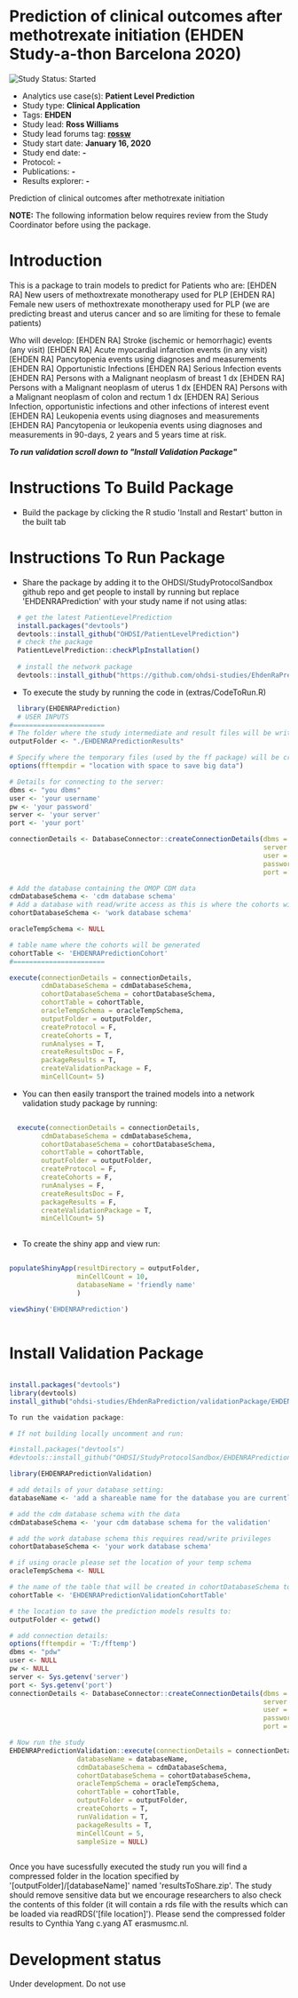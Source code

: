 Prediction of clinical outcomes after methotrexate initiation (EHDEN Study-a-thon Barcelona 2020)
=================================================================================================

<img src="https://img.shields.io/badge/Study%20Status-Started-blue.svg" alt="Study Status: Started">

- Analytics use case(s): **Patient Level Prediction**
- Study type: **Clinical Application**
- Tags: **EHDEN**
- Study lead: **Ross Williams**
- Study lead forums tag: **[rossw](https://forums.ohdsi.org/u/rossw)**
- Study start date: **January 16, 2020**
- Study end date: **-**
- Protocol: **-**
- Publications: **-**
- Results explorer: **-**

Prediction of clinical outcomes after methotrexate initiation

**NOTE:** The following information below requires review from the Study Coordinator before using the package.

Introduction
===================

This is a package to train models to predict for
Patients who are:
[EHDEN RA] New users of methoxtrexate monotherapy used for PLP
[EHDEN RA] Female new users of methoxtrexate monotherapy used for PLP (we are predicting breast and uterus cancer and so are limiting for these to female patients)

Who will develop:
[EHDEN RA] Stroke (ischemic or hemorrhagic) events (any visit)
[EHDEN RA] Acute myocardial infarction events (in any visit)
[EHDEN RA] Pancytopenia events using diagnoses and measurements
[EHDEN RA] Opportunistic Infections
[EHDEN RA] Serious Infection  events
[EHDEN RA] Persons with a Malignant neoplasm of breast 1 dx
[EHDEN RA] Persons with a Malignant neoplasm of uterus 1 dx
[EHDEN RA] Persons with a Malignant neoplasm of colon and rectum 1 dx
[EHDEN RA] Serious Infection, opportunistic infections and other infections of interest event
[EHDEN RA] Leukopenia events using diagnoses and measurements
[EHDEN RA] Pancytopenia or leukopenia events using diagnoses and measurements
in 90-days, 2 years and 5 years time at risk.

***To run validation scroll down to "Install Validation Package"*** 

Instructions To Build Package
===================

- Build the package by clicking the R studio 'Install and Restart' button in the built tab 

Instructions To Run Package
===================

- Share the package by adding it to the OHDSI/StudyProtocolSandbox github repo and get people to install by running but replace 'EHDENRAPrediction' with your study name if not using atlas:
```r
  # get the latest PatientLevelPrediction
  install.packages("devtools")
  devtools::install_github("OHDSI/PatientLevelPrediction")
  # check the package
  PatientLevelPrediction::checkPlpInstallation()
  
  # install the network package
  devtools::install_github("https://github.com/ohdsi-studies/EhdenRaPrediction")
```

- To execute the study by running the code in (extras/CodeToRun.R)
```r
  library(EHDENRAPrediction)
  # USER INPUTS
#=======================
# The folder where the study intermediate and result files will be written:
outputFolder <- "./EHDENRAPredictionResults"

# Specify where the temporary files (used by the ff package) will be created:
options(fftempdir = "location with space to save big data")

# Details for connecting to the server:
dbms <- "you dbms"
user <- 'your username'
pw <- 'your password'
server <- 'your server'
port <- 'your port'

connectionDetails <- DatabaseConnector::createConnectionDetails(dbms = dbms,
                                                                server = server,
                                                                user = user,
                                                                password = pw,
                                                                port = port)

# Add the database containing the OMOP CDM data
cdmDatabaseSchema <- 'cdm database schema'
# Add a database with read/write access as this is where the cohorts will be generated
cohortDatabaseSchema <- 'work database schema'

oracleTempSchema <- NULL

# table name where the cohorts will be generated
cohortTable <- 'EHDENRAPredictionCohort'
#=======================

execute(connectionDetails = connectionDetails,
        cdmDatabaseSchema = cdmDatabaseSchema,
        cohortDatabaseSchema = cohortDatabaseSchema,
        cohortTable = cohortTable,
        oracleTempSchema = oracleTempSchema,
        outputFolder = outputFolder,
        createProtocol = F,
        createCohorts = T,
        runAnalyses = T,
        createResultsDoc = F,
        packageResults = T,
        createValidationPackage = F,
        minCellCount= 5)
```
- You can then easily transport the trained models into a network validation study package by running:
```r
  
  execute(connectionDetails = connectionDetails,
        cdmDatabaseSchema = cdmDatabaseSchema,
        cohortDatabaseSchema = cohortDatabaseSchema,
        cohortTable = cohortTable,
        outputFolder = outputFolder,
        createProtocol = F,
        createCohorts = F,
        runAnalyses = F,
        createResultsDoc = F,
        packageResults = F,
        createValidationPackage = T,
        minCellCount= 5)
  

```

- To create the shiny app and view run:
```r
  
populateShinyApp(resultDirectory = outputFolder,
                 minCellCount = 10, 
                 databaseName = 'friendly name'
                 ) 
        
viewShiny('EHDENRAPrediction')
  

```

Install Validation Package
=====================

```r

install.packages("devtools")
library(devtools)
install_github("ohdsi-studies/EhdenRaPrediction/validationPackage/EHDENRAPredictionValidation")

To run the vaidation package:

# If not building locally uncomment and run:

#install.packages("devtools")
#devtools::install_github("OHDSI/StudyProtocolSandbox/EHDENRAPredictionValidation")

library(EHDENRAPredictionValidation)

# add details of your database setting:
databaseName <- 'add a shareable name for the database you are currently validating on'

# add the cdm database schema with the data
cdmDatabaseSchema <- 'your cdm database schema for the validation'

# add the work database schema this requires read/write privileges 
cohortDatabaseSchema <- 'your work database schema'

# if using oracle please set the location of your temp schema
oracleTempSchema <- NULL

# the name of the table that will be created in cohortDatabaseSchema to hold the cohorts
cohortTable <- 'EHDENRAPredictionValidationCohortTable'

# the location to save the prediction models results to:
outputFolder <- getwd()

# add connection details:
options(fftempdir = 'T:/fftemp')
dbms <- "pdw"
user <- NULL
pw <- NULL
server <- Sys.getenv('server')
port <- Sys.getenv('port')
connectionDetails <- DatabaseConnector::createConnectionDetails(dbms = dbms,
                                                                server = server,
                                                                user = user,
                                                                password = pw,
                                                                port = port)

# Now run the study
EHDENRAPredictionValidation::execute(connectionDetails = connectionDetails,
                 databaseName = databaseName,
                 cdmDatabaseSchema = cdmDatabaseSchema,
                 cohortDatabaseSchema = cohortDatabaseSchema,
                 oracleTempSchema = oracleTempSchema,
                 cohortTable = cohortTable,
                 outputFolder = outputFolder,
                 createCohorts = T,
                 runValidation = T,
                 packageResults = T,
                 minCellCount = 5,
                 sampleSize = NULL)
                 

```

Once you have sucessfully executed the study run you will find a compressed folder in the location specified by '[outputFolder]/[databaseName]' named 'resultsToShare.zip'. The study should remove sensitive data but we encourage researchers to also check the contents of this folder (it will contain a rds file with the results which can be loaded via readRDS('[file location]'). Please send the compressed folder results to Cynthia Yang c.yang AT erasmusmc.nl.

# Development status
Under development. Do not use
